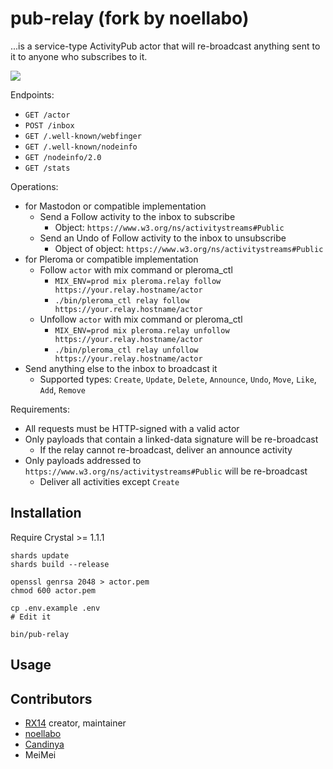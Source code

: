 pub-relay (fork by noellabo)
=========

...is a service-type ActivityPub actor that will re-broadcast anything sent to it to anyone who subscribes to it.

![](https://i.imgur.com/5q8db54.jpg)

Endpoints:

- `GET /actor`
- `POST /inbox`
- `GET /.well-known/webfinger`
- `GET /.well-known/nodeinfo`
- `GET /nodeinfo/2.0`
- `GET /stats`

Operations:

- for Mastodon or compatible implementation
    - Send a Follow activity to the inbox to subscribe
        - Object: `https://www.w3.org/ns/activitystreams#Public`
    - Send an Undo of Follow activity to the inbox to unsubscribe
        - Object of object: `https://www.w3.org/ns/activitystreams#Public`
- for Pleroma or compatible implementation
    - Follow `actor` with mix command or pleroma_ctl
        - `MIX_ENV=prod mix pleroma.relay follow https://your.relay.hostname/actor`
        - `./bin/pleroma_ctl relay follow https://your.relay.hostname/actor`
    - Unfollow `actor` with mix command or pleroma_ctl
        - `MIX_ENV=prod mix pleroma.relay unfollow https://your.relay.hostname/actor`
        - `./bin/pleroma_ctl relay unfollow https://your.relay.hostname/actor`
- Send anything else to the inbox to broadcast it
    - Supported types: `Create`, `Update`, `Delete`, `Announce`, `Undo`, `Move`, `Like`, `Add`, `Remove`

Requirements:

- All requests must be HTTP-signed with a valid actor
- Only payloads that contain a linked-data signature will be re-broadcast
    - If the relay cannot re-broadcast, deliver an announce activity
- Only payloads addressed to `https://www.w3.org/ns/activitystreams#Public` will be re-broadcast
    - Deliver all activities except `Create`

## Installation

Require Crystal >= 1.1.1

```
shards update
shards build --release

openssl genrsa 2048 > actor.pem
chmod 600 actor.pem

cp .env.example .env
# Edit it

bin/pub-relay
```

## Usage

## Contributors

- [RX14](https://source.joinmastodon.org/RX14) creator, maintainer
- [noellabo](https://github.com/noellabo)
- [Candinya](https://candinya.com)
- MeiMei

